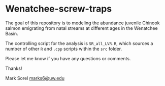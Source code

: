 # Wenatchee-screw-traps

The goal of this repository is to modeling the abundance juvenile Chinook salmon emigrating from natal streams at different ages in the Wenatchee Basin.

The controlling script for the analysis is `SR_all_LVR.R`, which sources a number of other `R` and `.cpp` scripts within the `src` folder. 

Please let me know if you have any questions or comments.

Thanks!

Mark Sorel
marks6@uw.edu

